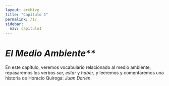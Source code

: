 ```yaml
---
layout: archive
title: "Capítulo 1"
permalink: /1/
sidebar:
  nav: capitulo1
---
```


# _El Medio Ambiente_**

En este capítulo, veremos vocabulario relacionado al medio ambiente, repasaremos los verbos _ser, estar_ y _haber_, y leeremos y comentaremos una historia de Horacio Quiroga: _Juan Darién_.
